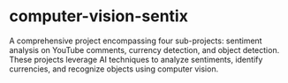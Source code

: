 # computer-vision-sentix

 A comprehensive project encompassing four sub-projects: sentiment analysis on YouTube comments, currency detection, and object detection. These projects leverage AI techniques to analyze sentiments, identify currencies, and recognize objects using computer vision.
